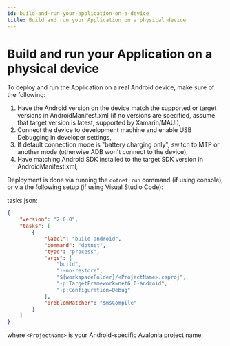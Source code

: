 ```yaml
---
id: build-and-run-your-application-on-a-device
title: Build and run your Application on a physical device
---
```


# Build and run your Application on a physical device

To deploy and run the Application on a real Android device, make sure of the following:

1. Have the Android version on the device match the supported or target versions in AndroidManifest.xml (if no versions are specified, assume that target version is latest, supported by Xamarin/MAUI),
2. Connect the device to development machine and enable USB Debugging in developer settings,
3. If default connection mode is "battery charging only", switch to MTP or another mode (otherwise ADB won't connect to the device),
4. Have matching Android SDK installed to the target SDK version in AndroidManifest.xml,

Deployment is done via running the `dotnet run` command (if using console), or via the following setup (if using Visual Studio Code):

tasks.json:

```json
{
	"version": "2.0.0",
	"tasks": [
		{
			"label": "build-android",
			"command": "dotnet",
			"type": "process",
			"args": [
				"build",
				"--no-restore",
				"${workspaceFolder}/<ProjectName>.csproj",
				"-p:TargetFramework=net6.0-android",
				"-p:Configuration=Debug"
			],
			"problemMatcher": "$msCompile"
		}
	]
}
```

where `<ProjectName>` is your Android-specific Avalonia project name.

